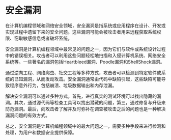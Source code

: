 # 安全漏洞

在计算机编程领域和网络安全领域，安全漏洞是指系统或应用程序在设计、开发或实现过程中遗留下来的安全问题。这些漏洞可能会被攻击者用来远程获取系统权限、窃取敏感信息或者破坏系统。

安全漏洞是计算机编程领域中最常见的问题之一，因为它们与软件或系统设计过程中的错误相关。攻击者可以利用这些问题轻松地扫描和入侵计算机系统、网络安全系统等。一些著名的漏洞包括Heartbleed漏洞、Poodle漏洞和ShellShock漏洞。

通过逆向工程、网络爬虫、社交工程等多种方式，攻击者可以检测到特定软件或系统的已知漏洞，从而发动攻击。安全漏洞通常由代码中缺陷引起，这些缺陷可能导致程序意外行为，包括崩溃、垃圾数据输出和内存泄漏。

解决安全漏洞可以通过多种方式。首先，进行真实的测试环境可以找出隐藏的漏洞。其次，通过源代码等检查工具可以找出潜藏的问题，第三，通过修复与升级来防范漏洞。最后，向攻击者了解并及时弥补在调查被攻击之后的问题也是一种解决漏洞问题的有效方式。

总之，安全漏洞是计算机编程领域中的最大问题之一，需要多种手段来进行检测和处理，为用户和数据安全提供保障。